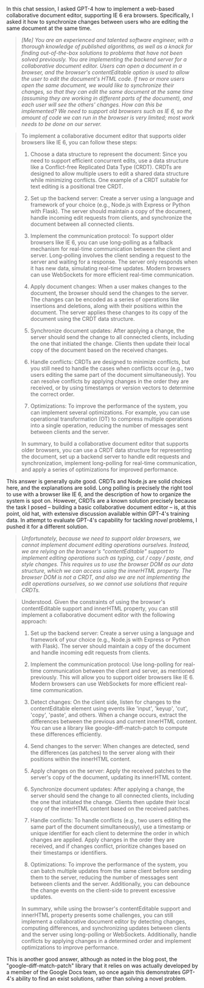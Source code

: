 In this chat session, I asked GPT-4 how to implement a web-based collaborative document editor, supporting IE 6 era browsers.
Specifically, I asked it how to synchronize changes between users who are editing the same document at the same time.

> *[Me] You are an experienced and talented software engineer, with a thorough knowledge of published algorithms, as well as a knack for finding out-of-the-box solutions to problems that have not been solved previously. You are implementing the backend server for a collaborative document editor. Users can open a document in a browser, and the browser's contentEditable option is used to allow the user to edit the document's HTML code. If two or more users open the same document, we would like to synchronize their changes, so that they can edit the same document at the same time (assuming they are working in different parts of the document), and each user will see the others' changes. How can this be implemented? We need to support old browsers such as IE 6, so the amount of code we can run in the browser is very limited; most work needs to be done on our server.*

> To implement a collaborative document editor that supports older browsers like IE 6, you can follow these steps:
> 
> 1. Choose a data structure to represent the document: Since you need to support efficient concurrent edits, use a data structure like a Conflict-free Replicated Data Type (CRDT). CRDTs are designed to allow multiple users to edit a shared data structure while minimizing conflicts. One example of a CRDT suitable for text editing is a positional tree CRDT.
> 
> 2. Set up the backend server: Create a server using a language and framework of your choice (e.g., Node.js with Express or Python with Flask). The server should maintain a copy of the document, handle incoming edit requests from clients, and synchronize the document between all connected clients.
> 
> 3. Implement the communication protocol: To support older browsers like IE 6, you can use long-polling as a fallback mechanism for real-time communication between the client and server. Long-polling involves the client sending a request to the server and waiting for a response. The server only responds when it has new data, simulating real-time updates. Modern browsers can use WebSockets for more efficient real-time communication.
> 
> 4. Apply document changes: When a user makes changes to the document, the browser should send the changes to the server. The changes can be encoded as a series of operations like insertions and deletions, along with their positions within the document. The server applies these changes to its copy of the document using the CRDT data structure.
> 
> 5. Synchronize document updates: After applying a change, the server should send the change to all connected clients, including the one that initiated the change. Clients then update their local copy of the document based on the received changes.
> 
> 6. Handle conflicts: CRDTs are designed to minimize conflicts, but you still need to handle the cases when conflicts occur (e.g., two users editing the same part of the document simultaneously). You can resolve conflicts by applying changes in the order they are received, or by using timestamps or version vectors to determine the correct order.
> 
> 7. Optimizations: To improve the performance of the system, you can implement several optimizations. For example, you can use operational transformation (OT) to compress multiple operations into a single operation, reducing the number of messages sent between clients and the server.
> 
> In summary, to build a collaborative document editor that supports older browsers, you can use a CRDT data structure for representing the document, set up a backend server to handle edit requests and synchronization, implement long-polling for real-time communication, and apply a series of optimizations for improved performance.

This answer is generally quite good. CRDTs and Node.js are solid choices here, and the explanations are solid. Long polling is precisely
the right tool to use with a browser like IE 6, and the description of how to organize the system is spot on. However, CRDTs are a known
solution precisely because the task I posed – building a basic collaborative document editor – is, at this point, old hat, with extensive
discussion available within GPT-4's training data. In attempt to evaluate GPT-4's capability for tackling *novel* problems, I pushed it
for a different solution.

> *Unfortunately, because we need to support older browsers, we cannot implement document editing operations ourselves. Instead, we are relying on the browser's "contentEditable" support to implement editing operations such as typing, cut / copy / paste, and style changes. This requires us to use the browser DOM as our data structure, which we can access using the innerHTML property. The browser DOM is not a CRDT, and also we are not implementing the edit operations ourselves, so we cannot use solutions that require CRDTs.*

> Understood. Given the constraints of using the browser's contentEditable support and innerHTML property, you can still implement a collaborative document editor with the following approach:
> 
> 1. Set up the backend server: Create a server using a language and framework of your choice (e.g., Node.js with Express or Python with Flask). The server should maintain a copy of the document and handle incoming edit requests from clients.
> 
> 2. Implement the communication protocol: Use long-polling for real-time communication between the client and server, as mentioned previously. This will allow you to support older browsers like IE 6. Modern browsers can use WebSockets for more efficient real-time communication.
> 
> 3. Detect changes: On the client side, listen for changes to the contentEditable element using events like 'input', 'keyup', 'cut', 'copy', 'paste', and others. When a change occurs, extract the differences between the previous and current innerHTML content. You can use a library like google-diff-match-patch to compute these differences efficiently.
> 
> 4. Send changes to the server: When changes are detected, send the differences (as patches) to the server along with their positions within the innerHTML content.
> 
> 5. Apply changes on the server: Apply the received patches to the server's copy of the document, updating its innerHTML content.
> 
> 6. Synchronize document updates: After applying a change, the server should send the change to all connected clients, including the one that initiated the change. Clients then update their local copy of the innerHTML content based on the received patches.
> 
> 7. Handle conflicts: To handle conflicts (e.g., two users editing the same part of the document simultaneously), use a timestamp or unique identifier for each client to determine the order in which changes are applied. Apply changes in the order they are received, and if changes conflict, prioritize changes based on their timestamps or identifiers.
> 
> 8. Optimizations: To improve the performance of the system, you can batch multiple updates from the same client before sending them to the server, reducing the number of messages sent between clients and the server. Additionally, you can debounce the change events on the client-side to prevent excessive updates.
> 
> In summary, while using the browser's contentEditable support and innerHTML property presents some challenges, you can still implement a collaborative document editor by detecting changes, computing differences, and synchronizing updates between clients and the server using long-polling or WebSockets. Additionally, handle conflicts by applying changes in a determined order and implement optimizations to improve performance.

This is another good answer, although as noted in the blog post, the "google-diff-match-patch" library that it relies on was
actually developed by a member of the Google Docs team, so once again this demonstrates GPT-4's ability to find an exist
solutions, rather than solving a novel problem.
